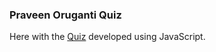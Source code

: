 ### Praveen Oruganti Quiz

Here with the [Quiz](https://praveenorugantitech.github.io/praveenorugantitech-javascript/0_Projects/praveenorugantitech-quiz) developed using JavaScript.


